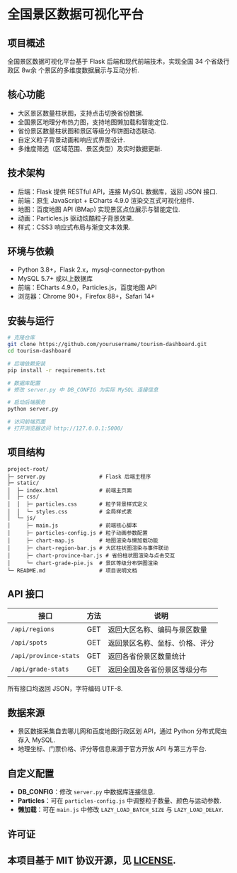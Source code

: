 # 全国景区数据可视化平台

## 项目概述  
全国景区数据可视化平台基于 Flask 后端和现代前端技术，实现全国 34 个省级行政区 8w余 个景区的多维度数据展示与互动分析.  

## 核心功能  
- 大区景区数量柱状图，支持点击切换省份数据.  
- 全国景区地理分布热力图，支持地图懒加载和智能定位.  
- 省份景区数量柱状图和景区等级分布饼图动态联动.  
- 自定义粒子背景动画和响应式界面设计.  
- 多维度筛选（区域范围、景区类型）及实时数据更新.  

## 技术架构  
- 后端：Flask 提供 RESTful API，连接 MySQL 数据库，返回 JSON 接口.  
- 前端：原生 JavaScript + ECharts 4.9.0 渲染交互式可视化组件.  
- 地图：百度地图 API (BMap) 实现景区点位展示与智能定位.  
- 动画：Particles.js 驱动炫酷粒子背景效果.  
- 样式：CSS3 响应式布局与渐变文本效果.  

## 环境与依赖  
- Python 3.8+，Flask 2.x，mysql-connector-python  
- MySQL 5.7+ 或以上数据库  
- 前端：ECharts 4.9.0，Particles.js，百度地图 API  
- 浏览器：Chrome 90+，Firefox 88+，Safari 14+  

## 安装与运行  

```bash
# 克隆仓库
git clone https://github.com/yourusername/tourism-dashboard.git  
cd tourism-dashboard  

# 后端依赖安装
pip install -r requirements.txt  

# 数据库配置
# 修改 server.py 中 DB_CONFIG 为实际 MySQL 连接信息

# 启动后端服务
python server.py  

# 访问前端页面
# 打开浏览器访问 http://127.0.0.1:5000/  
```

## 项目结构  

```
project-root/
├─ server.py                 # Flask 后端主程序
├─ static/                   
│  ├─ index.html             # 前端主页面
│  ├─ css/                   
│  │  ├─ particles.css       # 粒子背景样式定义
│  │  └─ styles.css          # 全局样式表
│  └─ js/                    
│     ├─ main.js             # 前端核心脚本
│     ├─ particles-config.js # 粒子动画参数配置
│     ├─ chart-map.js        # 地图渲染与懒加载功能
│     ├─ chart-region-bar.js # 大区柱状图渲染与事件联动
│     ├─ chart-province-bar.js # 省份柱状图渲染与点击交互
│     └─ chart-grade-pie.js  # 景区等级分布饼图渲染
└─ README.md                 # 项目说明文档  
```

## API 接口  

| 接口                   | 方法  | 说明                             |
|-----------------------|------|----------------------------------|
| `/api/regions`        | GET  | 返回大区名称、编码与景区数量     |
| `/api/spots`          | GET  | 返回景区名称、坐标、价格、评分   |
| `/api/province-stats` | GET  | 返回各省份景区数量统计           |
| `/api/grade-stats`    | GET  | 返回全国及各省份景区等级分布     |

所有接口均返回 JSON，字符编码 UTF-8.  

## 数据来源  
- 景区数据采集自去哪儿网和百度地图行政区划 API，通过 Python 分布式爬虫存入 MySQL.  
- 地理坐标、门票价格、评分等信息来源于官方开放 API 与第三方平台.  

## 自定义配置  
- **DB_CONFIG**：修改 `server.py` 中数据库连接信息.  
- **Particles**：可在 `particles-config.js` 中调整粒子数量、颜色与运动参数.  
- **懒加载**：可在 `main.js` 中修改 `LAZY_LOAD_BATCH_SIZE` 与 `LAZY_LOAD_DELAY`.  

## 许可证  
本项目基于 MIT 协议开源，见 [LICENSE](LICENSE).  
---
